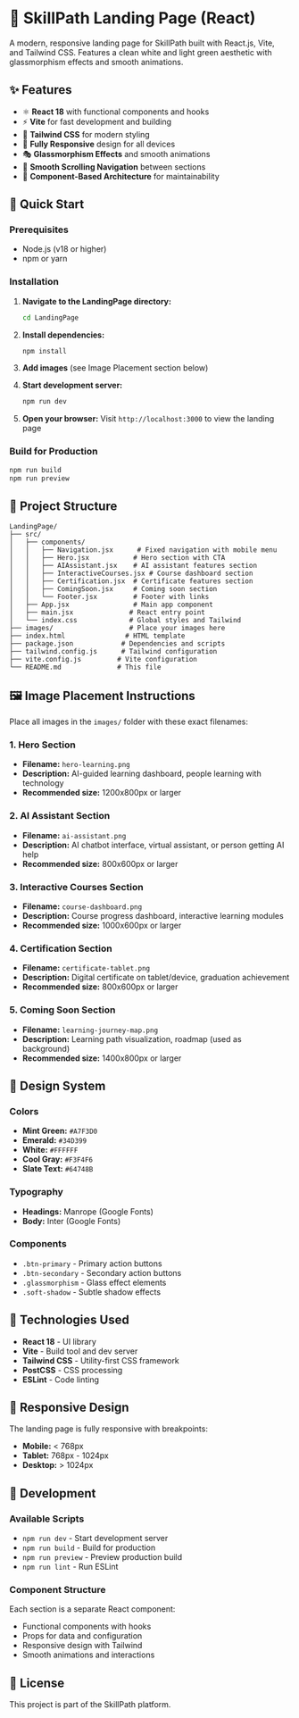 # 🌿 SkillPath Landing Page (React)

A modern, responsive landing page for SkillPath built with React.js, Vite, and Tailwind CSS. Features a clean white and light green aesthetic with glassmorphism effects and smooth animations.

## ✨ Features

- ⚛️ **React 18** with functional components and hooks
- ⚡ **Vite** for fast development and building
- 🎨 **Tailwind CSS** for modern styling
- 📱 **Fully Responsive** design for all devices
- 🎭 **Glassmorphism Effects** and smooth animations
- 🧭 **Smooth Scrolling Navigation** between sections
- 📂 **Component-Based Architecture** for maintainability

## 🚀 Quick Start

### Prerequisites

- Node.js (v18 or higher)
- npm or yarn

### Installation

1. **Navigate to the LandingPage directory:**
   ```bash
   cd LandingPage
   ```

2. **Install dependencies:**
   ```bash
   npm install
   ```

3. **Add images** (see Image Placement section below)

4. **Start development server:**
   ```bash
   npm run dev
   ```

5. **Open your browser:**
   Visit `http://localhost:3000` to view the landing page

### Build for Production

```bash
npm run build
npm run preview
```

## 📁 Project Structure

```
LandingPage/
├── src/
│   ├── components/
│   │   ├── Navigation.jsx      # Fixed navigation with mobile menu
│   │   ├── Hero.jsx           # Hero section with CTA
│   │   ├── AIAssistant.jsx    # AI assistant features section
│   │   ├── InteractiveCourses.jsx # Course dashboard section
│   │   ├── Certification.jsx  # Certificate features section
│   │   ├── ComingSoon.jsx     # Coming soon section
│   │   └── Footer.jsx         # Footer with links
│   ├── App.jsx                # Main app component
│   ├── main.jsx              # React entry point
│   └── index.css             # Global styles and Tailwind
├── images/                   # Place your images here
├── index.html               # HTML template
├── package.json            # Dependencies and scripts
├── tailwind.config.js      # Tailwind configuration
├── vite.config.js         # Vite configuration
└── README.md              # This file
```

## 🖼️ Image Placement Instructions

Place all images in the `images/` folder with these exact filenames:

### 1. **Hero Section**
- **Filename:** `hero-learning.png`
- **Description:** AI-guided learning dashboard, people learning with technology
- **Recommended size:** 1200x800px or larger

### 2. **AI Assistant Section**
- **Filename:** `ai-assistant.png`
- **Description:** AI chatbot interface, virtual assistant, or person getting AI help
- **Recommended size:** 800x600px or larger

### 3. **Interactive Courses Section**
- **Filename:** `course-dashboard.png`
- **Description:** Course progress dashboard, interactive learning modules
- **Recommended size:** 1000x600px or larger

### 4. **Certification Section**
- **Filename:** `certificate-tablet.png`
- **Description:** Digital certificate on tablet/device, graduation achievement
- **Recommended size:** 800x600px or larger

### 5. **Coming Soon Section**
- **Filename:** `learning-journey-map.png`
- **Description:** Learning path visualization, roadmap (used as background)
- **Recommended size:** 1400x800px or larger

## 🎨 Design System

### Colors
- **Mint Green:** `#A7F3D0`
- **Emerald:** `#34D399`
- **White:** `#FFFFFF`
- **Cool Gray:** `#F3F4F6`
- **Slate Text:** `#64748B`

### Typography
- **Headings:** Manrope (Google Fonts)
- **Body:** Inter (Google Fonts)

### Components
- `.btn-primary` - Primary action buttons
- `.btn-secondary` - Secondary action buttons
- `.glassmorphism` - Glass effect elements
- `.soft-shadow` - Subtle shadow effects

## 🧰 Technologies Used

- **React 18** - UI library
- **Vite** - Build tool and dev server
- **Tailwind CSS** - Utility-first CSS framework
- **PostCSS** - CSS processing
- **ESLint** - Code linting

## 📱 Responsive Design

The landing page is fully responsive with breakpoints:
- **Mobile:** < 768px
- **Tablet:** 768px - 1024px
- **Desktop:** > 1024px

## 🔧 Development

### Available Scripts

- `npm run dev` - Start development server
- `npm run build` - Build for production
- `npm run preview` - Preview production build
- `npm run lint` - Run ESLint

### Component Structure

Each section is a separate React component:
- Functional components with hooks
- Props for data and configuration
- Responsive design with Tailwind
- Smooth animations and interactions

## 📄 License

This project is part of the SkillPath platform. 